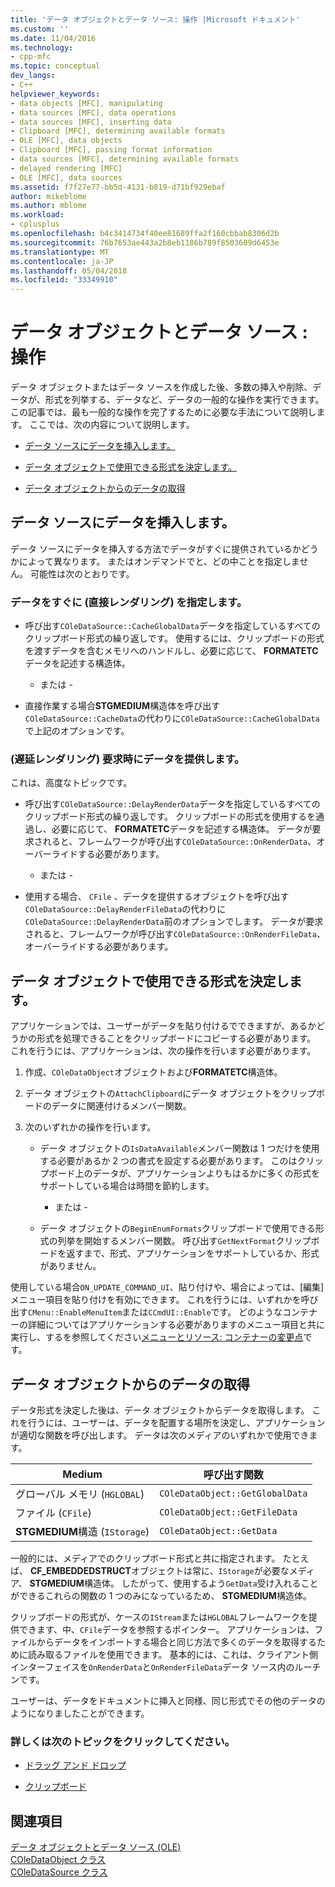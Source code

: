 ```yaml
---
title: 'データ オブジェクトとデータ ソース: 操作 |Microsoft ドキュメント'
ms.custom: ''
ms.date: 11/04/2016
ms.technology:
- cpp-mfc
ms.topic: conceptual
dev_langs:
- C++
helpviewer_keywords:
- data objects [MFC], manipulating
- data sources [MFC], data operations
- data sources [MFC], inserting data
- Clipboard [MFC], determining available formats
- OLE [MFC], data objects
- Clipboard [MFC], passing format information
- data sources [MFC], determining available formats
- delayed rendering [MFC]
- OLE [MFC], data sources
ms.assetid: f7f27e77-bb5d-4131-b819-d71bf929ebaf
author: mikeblome
ms.author: mblome
ms.workload:
- cplusplus
ms.openlocfilehash: b4c3414734f40ee81689ffa2f160cbbab8306d2b
ms.sourcegitcommit: 76b7653ae443a2b8eb1186b789f8503609d6453e
ms.translationtype: MT
ms.contentlocale: ja-JP
ms.lasthandoff: 05/04/2018
ms.locfileid: "33349910"
---
```

# <a name="data-objects-and-data-sources-manipulation"></a>データ オブジェクトとデータ ソース : 操作
データ オブジェクトまたはデータ ソースを作成した後、多数の挿入や削除、データが、形式を列挙する、データなど、データの一般的な操作を実行できます。 この記事では、最も一般的な操作を完了するために必要な手法について説明します。 ここでは、次の内容について説明します。  
  
-   [データ ソースにデータを挿入します。](#_core_inserting_data_into_a_data_source)  
  
-   [データ オブジェクトで使用できる形式を決定します。](#_core_determining_the_formats_available_in_a_data_object)  
  
-   [データ オブジェクトからのデータの取得](#_core_retrieving_data_from_a_data_object)  
  
##  <a name="_core_inserting_data_into_a_data_source"></a> データ ソースにデータを挿入します。  
 データ ソースにデータを挿入する方法でデータがすぐに提供されているかどうかによって異なります。 またはオンデマンドでと、どの中ことを指定しません。 可能性は次のとおりです。  
  
### <a name="supplying-data-immediately-immediate-rendering"></a>データをすぐに (直接レンダリング) を指定します。  
  
-   呼び出す`COleDataSource::CacheGlobalData`データを指定しているすべてのクリップボード形式の繰り返しです。 使用するには、クリップボードの形式を渡すデータを含むメモリへのハンドルし、必要に応じて、 **FORMATETC**データを記述する構造体。  
  
     - または -  
  
-   直接作業する場合**STGMEDIUM**構造体を呼び出す`COleDataSource::CacheData`の代わりに`COleDataSource::CacheGlobalData`で上記のオプションです。  
  
### <a name="supplying-data-on-demand-delayed-rendering"></a>(遅延レンダリング) 要求時にデータを提供します。  
 これは、高度なトピックです。  
  
-   呼び出す`COleDataSource::DelayRenderData`データを指定しているすべてのクリップボード形式の繰り返しです。 クリップボードの形式を使用するを通過し、必要に応じて、 **FORMATETC**データを記述する構造体。 データが要求されると、フレームワークが呼び出す`COleDataSource::OnRenderData`、オーバーライドする必要があります。  
  
     - または -  
  
-   使用する場合、 `CFile` 、データを提供するオブジェクトを呼び出す`COleDataSource::DelayRenderFileData`の代わりに`COleDataSource::DelayRenderData`前のオプションでします。 データが要求されると、フレームワークが呼び出す`COleDataSource::OnRenderFileData`、オーバーライドする必要があります。  
  
##  <a name="_core_determining_the_formats_available_in_a_data_object"></a> データ オブジェクトで使用できる形式を決定します。  
 アプリケーションでは、ユーザーがデータを貼り付けるでできますが、あるかどうかの形式を処理できることをクリップボードにコピーする必要があります。 これを行うには、アプリケーションは、次の操作を行います必要があります。  
  
1.  作成、`COleDataObject`オブジェクトおよび**FORMATETC**構造体。  
  
2.  データ オブジェクトの`AttachClipboard`にデータ オブジェクトをクリップボードのデータに関連付けるメンバー関数。  
  
3.  次のいずれかの操作を行います。  
  
    -   データ オブジェクトの`IsDataAvailable`メンバー関数は 1 つだけを使用する必要があるか 2 つの書式を設定する必要があります。 このはクリップボード上のデータが、アプリケーションよりもはるかに多くの形式をサポートしている場合は時間を節約します。  
  
         - または -  
  
    -   データ オブジェクトの`BeginEnumFormats`クリップボードで使用できる形式の列挙を開始するメンバー関数。 呼び出す`GetNextFormat`クリップボードを返すまで、形式、アプリケーションをサポートしているか、形式がありません。  
  
 使用している場合`ON_UPDATE_COMMAND_UI`、貼り付けや、場合によっては、[編集] メニュー項目を貼り付けを有効にできます。 これを行うには、いずれかを呼び出す`CMenu::EnableMenuItem`または`CCmdUI::Enable`です。 どのようなコンテナーの詳細についてはアプリケーションする必要がありますのメニュー項目と共に実行し、するを参照してください[メニューとリソース: コンテナーの変更点](../mfc/menus-and-resources-container-additions.md)です。  
  
##  <a name="_core_retrieving_data_from_a_data_object"></a> データ オブジェクトからのデータの取得  
 データ形式を決定した後は、データ オブジェクトからデータを取得します。 これを行うには、ユーザーは、データを配置する場所を決定し、アプリケーションが適切な関数を呼び出します。 データは次のメディアのいずれかで使用できます。  
  
|Medium|呼び出す関数|  
|------------|----------------------|  
|グローバル メモリ (`HGLOBAL`)|`COleDataObject::GetGlobalData`|  
|ファイル (`CFile`)|`COleDataObject::GetFileData`|  
|**STGMEDIUM**構造 (`IStorage`)|`COleDataObject::GetData`|  
  
 一般的には、メディアでのクリップボード形式と共に指定されます。 たとえば、 **CF_EMBEDDEDSTRUCT**オブジェクトは常に、`IStorage`が必要なメディア、 **STGMEDIUM**構造体。 したがって、使用するよう`GetData`受け入れることができるこれらの関数の 1 つのみになっているため、 **STGMEDIUM**構造体。  
  
 クリップボードの形式が、ケースの`IStream`または`HGLOBAL`フレームワークを提供できます、中、`CFile`データを参照するポインター。 アプリケーションは、ファイルからデータをインポートする場合と同じ方法で多くのデータを取得するために読み取るファイルを使用できます。 基本的には、これは、クライアント側インターフェイスを`OnRenderData`と`OnRenderFileData`データ ソース内のルーチンです。  
  
 ユーザーは、データをドキュメントに挿入と同様、同じ形式でその他のデータのようになりましたことができます。  
  
### <a name="what-do-you-want-to-know-more-about"></a>詳しくは次のトピックをクリックしてください。  
  
-   [ドラッグ アンド ドロップ](../mfc/drag-and-drop-ole.md)  
  
-   [クリップボード](../mfc/clipboard.md)  
  
## <a name="see-also"></a>関連項目  
 [データ オブジェクトとデータ ソース (OLE)](../mfc/data-objects-and-data-sources-ole.md)   
 [COleDataObject クラス](../mfc/reference/coledataobject-class.md)   
 [COleDataSource クラス](../mfc/reference/coledatasource-class.md)
